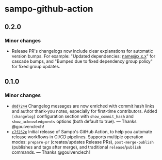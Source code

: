 # sampo-github-action

## 0.2.0

### Minor changes

- Release PR's changelogs now include clear explanations for automatic version bumps. For example: "Updated dependencies: name@x.x.x" for cascade bumps, and "Bumped due to fixed dependency group policy" for fixed group updates.


## 0.1.0

### Minor changes

- [`d0d7244`](https://github.com/bruits/sampo/commit/d0d7244a43d76a0d7b377cf5f328a1fe244282b4) Changelog messages are now enriched with commit hash links and author thank-you notes, especially for first-time contributors. Added `[changelog]` configuration section with `show_commit_hash` and `show_acknowledgments` options (both default to true). — Thanks @goulvenclech!
- [`c7f252e`](https://github.com/bruits/sampo/commit/c7f252ef8c2671c3d35a3a69ab878591f024bf4a) Initial release of Sampo's GitHub Action, to help you automate release workflows in CI/CD pipelines. Supports multiple operation modes: `prepare-pr` (creates/updates Release PRs), `post-merge-publish` (publishes and tags after merge), and traditional `release`/`publish` commands. — Thanks @goulvenclech!

